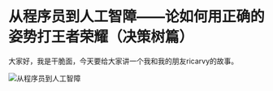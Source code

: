 # 从程序员到人工智障——论如何用正确的姿势打王者荣耀（决策树篇）

大家好，我是干脆面，今天要给大家讲一个我和我的朋友ricarvy的故事。

![从程序员到人工智障](https://image.baidu.com/search/detail?ct=503316480&z=0&ipn=d&word=%E5%90%8E%E9%80%80%E6%88%91%E8%A6%81%E5%BC%80%E5%A7%8B&hs=2&pn=0&spn=0&di=124242411480&pi=0&rn=1&tn=baiduimagedetail&is=0%2C0&ie=utf-8&oe=utf-8&cl=2&lm=-1&cs=2152935335%2C3592174727&os=350460083%2C2850853516&simid=0%2C0&adpicid=0&lpn=0&ln=30&fr=ala&fm=&sme=&cg=&bdtype=0&oriquery=%E5%90%8E%E9%80%80%E6%88%91%E8%A6%81%E5%BC%80%E5%A7%8B&objurl=http%3A%2F%2Fi0.hdslb.com%2Fbfs%2Farchive%2F97761ada9beb4c5fbdb6d270804beb3d4dad4b59.jpg&fromurl=ippr_z2C%24qAzdH3FAzdH3Fooo_z%26e3Bktstktst_z%26e3Bv54AzdH3Fet1j5AzdH3FwebldbnalAzdH3F&gsm=0&islist=&querylist=)


